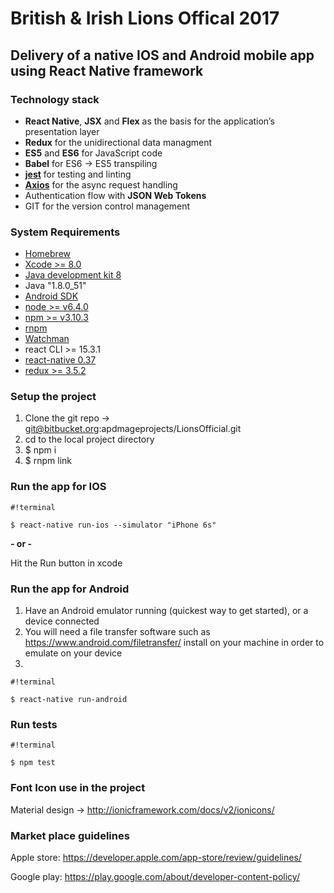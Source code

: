 # British & Irish Lions Offical 2017 #
## Delivery of a native IOS and Android mobile app using React Native framework ##

### Technology stack ###
* **React Native**, **JSX** and **Flex** as the basis for the application’s presentation layer
* **Redux** for the unidirectional data managment
* **ES5** and **ES6** for JavaScript code
* **Babel** for ES6 → ES5 transpiling 
* [**jest**](https://facebook.github.io/jest/) for testing and linting
* [**Axios**](https://github.com/mzabriskie/axios) for the async request handling
* Authentication flow with **JSON Web Tokens**
* GIT for the version control management

### System Requirements ###

* [Homebrew](http://brew.sh/)
* [Xcode >= 8.0](https://developer.apple.com/xcode/)
* [Java development kit 8](http://www.oracle.com/technetwork/java/javase/downloads/jdk8-downloads-2133151.html)
* Java "1.8.0_51"
* [Android SDK](https://developer.android.com/studio/index.html)
* [node >= v6.4.0](https://nodejs.org/en/)
* [npm >= v3.10.3](https://www.npmjs.com/)
* [rnpm](https://github.com/rnpm/rnpm)
* [Watchman](https://www.npmjs.com/package/watchman)
* react CLI >= 15.3.1
* [react-native 0.37](https://facebook.github.io/react-native/docs/getting-started.html)
* [redux >= 3.5.2](http://redux.js.org)

### Setup the project ###

1.    Clone the git repo -> git@bitbucket.org:apdmageprojects/LionsOfficial.git
2.    cd to the local project directory
3.    $ npm i
4.    $ rnpm link


### Run the app for IOS ###


```
#!terminal

$ react-native run-ios --simulator "iPhone 6s"
```

**- or -**

Hit the Run button in xcode

### Run the app for Android ###

1.    Have an Android emulator running (quickest way to get started), or a device connected
2.    You will need a file transfer software such as https://www.android.com/filetransfer/ install on your machine in order to emulate on your device
3.    
```
#!terminal

$ react-native run-android
```


### Run tests ###


```
#!terminal

$ npm test
```


### Font Icon use in the project ###
Material design -> http://ionicframework.com/docs/v2/ionicons/

### Market place guidelines ###
Apple store: https://developer.apple.com/app-store/review/guidelines/

Google play: https://play.google.com/about/developer-content-policy/